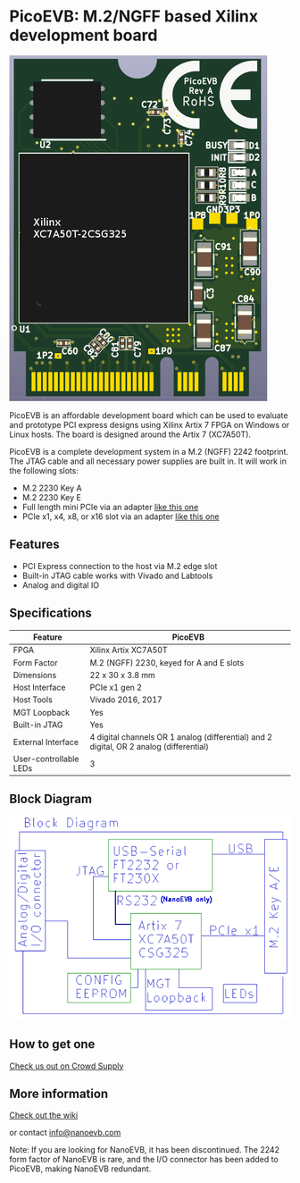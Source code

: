 # PicoEVB: M.2/NGFF based Xilinx development board

![Image of PicoEVB](./PicoEVB-X1-top.png)

PicoEVB is an affordable development board which can be used to evaluate and prototype 
PCI express designs using Xilinx Artix 7 FPGA on Windows or Linux hosts.
The board is designed around the Artix 7 (XC7A50T).

PicoEVB is a complete development system in a M.2 (NGFF) 2242 footprint. The JTAG cable
and all necessary power supplies are built in. It will work in the following slots:
 
- M.2 2230 Key A
- M.2 2230 Key E
- Full length mini PCIe via an adapter [like this one](https://www.amazon.com/dp/B01MR76H5F)
- PCIe x1, x4, x8, or x16 slot via an adapter [like this one](https://www.amazon.com/dp/B013U4401W) 

## Features
- PCI Express connection to the host via M.2 edge slot
- Built-in JTAG cable works with Vivado and Labtools
- Analog and digital IO

## Specifications

| Feature | PicoEVB |
| --- | --- |
| FPGA | Xilinx Artix XC7A50T |
| Form Factor | M.2 (NGFF) 2230, keyed for A and E slots |
| Dimensions | 22 x 30 x 3.8 mm |
| Host Interface | PCIe x1 gen 2 |
| Host Tools | Vivado 2016, 2017 |
| MGT Loopback | Yes |
| Built-in JTAG | Yes |
| External Interface | 4 digital channels OR 1 analog (differential) and 2 digital, OR 2 analog (differential) |
| User-controllable LEDs | 3 |


## Block Diagram

![Block Diagram](./EVB-block-diagram.png)

## How to get one
[Check us out on Crowd Supply](https://www.crowdsupply.com/rhs-research/nanoevb)

## More information

[Check out the wiki](https://github.com/RHSResearchLLC/NanoEVB-X1/wiki)

or contact info@nanoevb.com

Note: If you are looking for NanoEVB, it has been discontinued. The 2242 form factor 
of NanoEVB is rare, and the I/O connector has been added to PicoEVB, making NanoEVB redundant.





